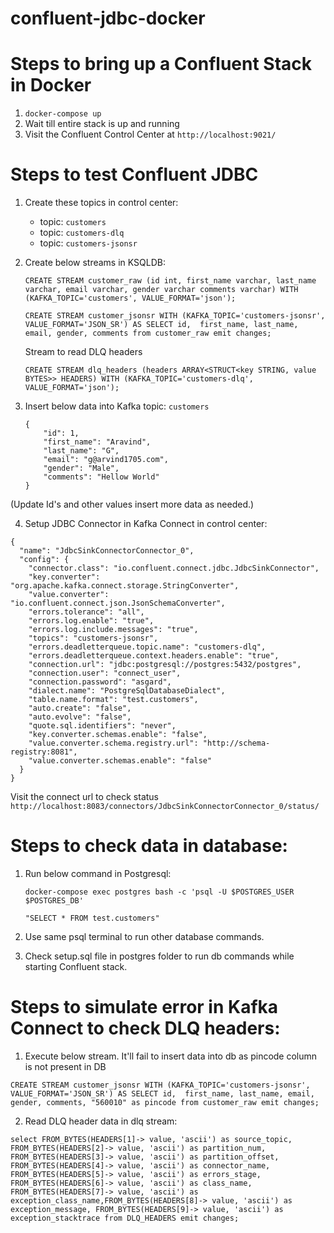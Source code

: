 # confluent-jdbc-docker

# Steps to bring up a Confluent Stack in Docker
1. ```docker-compose up```
2. Wait till entire stack is up and running
3. Visit the Confluent Control Center at ```http://localhost:9021/```

# Steps to test Confluent JDBC
1. Create these topics in control center:
    - topic: `customers`
    - topic: `customers-dlq`
    - topic: `customers-jsonsr` 

2. Create below streams in KSQLDB:

    ```CREATE STREAM customer_raw (id int, first_name varchar, last_name varchar, email varchar, gender varchar comments varchar) WITH (KAFKA_TOPIC='customers', VALUE_FORMAT='json');```

    ```CREATE STREAM customer_jsonsr WITH (KAFKA_TOPIC='customers-jsonsr', VALUE_FORMAT='JSON_SR') AS SELECT id,  first_name, last_name, email, gender, comments from customer_raw emit changes;```

    Stream to read DLQ headers
    
    ```CREATE STREAM dlq_headers (headers ARRAY<STRUCT<key STRING, value BYTES>> HEADERS) WITH (KAFKA_TOPIC='customers-dlq', VALUE_FORMAT='json');```

3. Insert below data into Kafka topic: `customers`

      ```
      {
          "id": 1,
          "first_name": "Aravind",
          "last_name": "G",
          "email": "g@arvind1705.com",
          "gender": "Male",
          "comments": "Hellow World"
      }
      ```
(Update Id's and other values insert more data as needed.)

4. Setup JDBC Connector in Kafka Connect in control center:

```
{
  "name": "JdbcSinkConnectorConnector_0",
  "config": {
    "connector.class": "io.confluent.connect.jdbc.JdbcSinkConnector",
    "key.converter": "org.apache.kafka.connect.storage.StringConverter",
    "value.converter": "io.confluent.connect.json.JsonSchemaConverter",
    "errors.tolerance": "all",
    "errors.log.enable": "true",
    "errors.log.include.messages": "true",
    "topics": "customers-jsonsr",
    "errors.deadletterqueue.topic.name": "customers-dlq",
    "errors.deadletterqueue.context.headers.enable": "true",
    "connection.url": "jdbc:postgresql://postgres:5432/postgres",
    "connection.user": "connect_user",
    "connection.password": "asgard",
    "dialect.name": "PostgreSqlDatabaseDialect",
    "table.name.format": "test.customers",
    "auto.create": "false",
    "auto.evolve": "false",
    "quote.sql.identifiers": "never",
    "key.converter.schemas.enable": "false",
    "value.converter.schema.registry.url": "http://schema-registry:8081",
    "value.converter.schemas.enable": "false"
  }
}

```
Visit the connect url to check status 
```http://localhost:8083/connectors/JdbcSinkConnectorConnector_0/status/```



# Steps to check data in database:

1. Run below command in Postgresql:

    ``` docker-compose exec postgres bash -c 'psql -U $POSTGRES_USER $POSTGRES_DB' ```
    
    ``` "SELECT * FROM test.customers" ```
    
2. Use same psql terminal to run other database commands. 
3. Check setup.sql file in postgres folder to run db commands while starting Confluent stack.


# Steps to simulate error in Kafka Connect to check DLQ headers:

1. Execute below stream. It'll fail to insert data into db as pincode column is not present in DB 

```CREATE STREAM customer_jsonsr WITH (KAFKA_TOPIC='customers-jsonsr', VALUE_FORMAT='JSON_SR') AS SELECT id,  first_name, last_name, email, gender, comments, "560010" as pincode from customer_raw emit changes;```

2. Read DLQ header data in dlq stream:

```
select FROM_BYTES(HEADERS[1]-> value, 'ascii') as source_topic, FROM_BYTES(HEADERS[2]-> value, 'ascii') as partition_num, FROM_BYTES(HEADERS[3]-> value, 'ascii') as partition_offset, FROM_BYTES(HEADERS[4]-> value, 'ascii') as connector_name, FROM_BYTES(HEADERS[5]-> value, 'ascii') as errors_stage, FROM_BYTES(HEADERS[6]-> value, 'ascii') as class_name, FROM_BYTES(HEADERS[7]-> value, 'ascii') as exception_class_name,FROM_BYTES(HEADERS[8]-> value, 'ascii') as exception_message, FROM_BYTES(HEADERS[9]-> value, 'ascii') as exception_stacktrace from DLQ_HEADERS emit changes;

```
